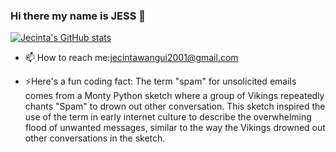 ### Hi there my name is JESS 👋


[![Jecinta's GitHub stats](https://github-readme-stats.vercel.app/api?username=Jess2001&show_icons=true&theme=radical)](https://github.com/Jess2001/github-readme-stats)





- 📫 How to reach me:jecintawangui2001@gmail.com

- ⚡Here's a fun coding fact: The term "spam" for unsolicited emails comes from a Monty Python sketch where a group of Vikings repeatedly chants "Spam" to drown out other conversation. This sketch inspired the use of the term in early internet culture to describe the overwhelming flood of unwanted messages, similar to the way the Vikings drowned out other conversations in the sketch.


<!--
**Jess2001/Jess2001** is a ✨ _special_ ✨ repository because its `README.md` (this file) appears on your GitHub profile.

Here are some ideas to get you started:



-->
